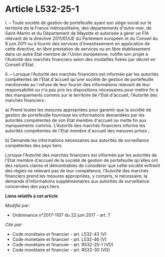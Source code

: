 # Article L532-25-1

I. – Toute société de gestion de portefeuille ayant son siège social sur le territoire de la France métropolitaine, des
départements d'outre-mer, de Saint-Martin et du Département de Mayotte et autorisée à gérer un FIA relevant de la directive
2011/61/UE du Parlement européen et du Conseil du 8 juin 2011 ou à fournir des services d'investissement en application de
cette directive, en libre prestation de services ou en libre établissement dans un autre Etat membre de l'Union européenne,
notifie son projet à l'Autorité des marchés financiers selon des modalités fixées par décret en Conseil d'Etat.

II. – Lorsque l'Autorité des marchés financiers est informée par les autorités compétentes de l'Etat d'accueil qu'une société
de gestion de portefeuille mentionnée au I refuse de leur fournir des informations relevant de leur responsabilité ou n'a pas
pris les dispositions nécessaires pour mettre fin à des manquements commis sur le territoire de l'Etat d'accueil, l'Autorité
des marchés financiers :

a) Prend toutes les mesures appropriées pour garantir que la société de gestion de portefeuille fournisse les informations
demandées par les autorités compétentes de son Etat membre d'accueil ou mette fin aux manquements commis. L'Autorité des
marchés financiers informe les autorités compétentes de l'Etat membre d'accueil des mesures prises ;

b) Demande les informations nécessaires aux autorités de surveillance compétentes des pays tiers.

Lorsque l'Autorité des marchés financiers est informée par les autorités de l'Etat membre d'accueil de la société de gestion
de portefeuille qu'elles ont des raisons claires et démontrables de considérer que cette société enfreint des règles ne
relevant pas de leur compétence, l'Autorité des marchés financiers prend les mesures appropriées, y compris, si nécessaire,
la demande d'informations supplémentaires aux autorités de surveillance concernées des pays tiers.

**Liens relatifs à cet article**

_Modifié par_:

  - Ordonnance n°2017-1107 du 22 juin 2017 - art. 7

_Cité par_:

  - Code monétaire et financier - art. L532-43 (V)
  - Code monétaire et financier - art. L532-46 (V)
  - Code monétaire et financier - art. R532-25-1 (VD)
  - Code monétaire et financier - art. R532-30 (VD)
